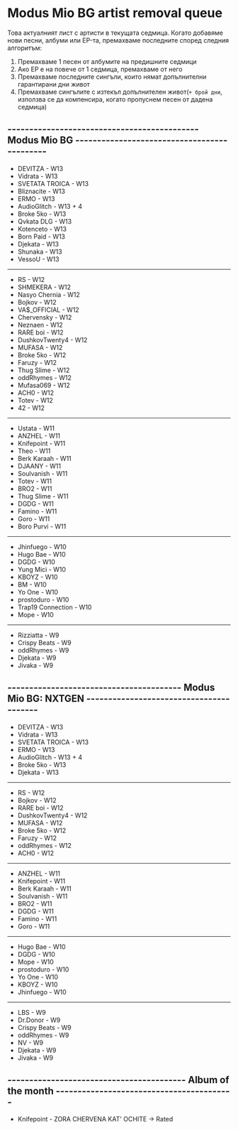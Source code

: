 # Modus Mio BG artist removal queue
Това актуалният лист с артисти в текущата седмица. Когато добавяме нови песни, албуми или EP-та, премахваме последните според следния алгоритъм:

1. Премахваме 1 песен от албумите на предишните седмици
1. Ако EP е на повече от 1 седмица, премахваме от него
1. Премахваме последните сингъли, които нямат допълнителни гарантирани дни живот
1. Премахваме сингълите с изтекъл допълнителен живот(`+ брой дни`, използва се да компенсира, когато пропуснем песен от дадена седмица)

## -------------------------------------------- Modus Mio BG --------------------------------------------

- DEVITZA - W13
- Vidrata - W13
- SVETATA TROICA - W13
- Bliznacite - W13
- ERMO - W13
- AudioGlitch - W13 + 4
- Broke 5ko - W13
- Qvkata DLG - W13
- Kotenceto - W13
- Born Paid - W13
- Djekata - W13
- Shunaka - W13
- VessoU - W13

---

- RS - W12
- SHMEKERA - W12
- Nasyo Chernia - W12
- Bojkov - W12
- VA$\_OFFICIAL - W12
- Chervensky - W12
- Neznaen - W12
- RARE boi - W12
- DushkovTwenty4 - W12
- MUFASA - W12
- Broke 5ko - W12
- Faruzy - W12
- Thug Slime - W12
- oddRhymes - W12
- Mufasa069 - W12
- ACH0 - W12
- Totev - W12
- 42 - W12

---

- Ustata - W11
- ANZHEL - W11
- Knifepoint - W11
- Theo - W11
- Berk Karaah - W11
- DJAANY - W11
- Soulvanish - W11
- Totev - W11
- BRO2 - W11
- Thug Slime - W11
- DGDG - W11
- Famino - W11
- Goro - W11
- Boro Purvi - W11

---

- Jhinfuego - W10
- Hugo Bae - W10
- DGDG - W10
- Yung Mici - W10
- KBOYZ - W10
- BM - W10
- Yo One - W10
- prostoduro - W10
- Trap19 Connection - W10
- Mope - W10

---

- Rizziatta - W9
- Crispy Beats - W9
- oddRhymes - W9
- Djekata - W9
- Jivaka - W9

## ---------------------------------------- Modus Mio BG: NXTGEN ----------------------------------------

- DEVITZA - W13
- Vidrata - W13
- SVETATA TROICA - W13
- ERMO - W13
- AudioGlitch - W13 + 4
- Broke 5ko - W13
- Djekata - W13

---

- RS - W12
- Bojkov - W12
- RARE boi - W12
- DushkovTwenty4 - W12
- MUFASA - W12
- Broke 5ko - W12
- Faruzy - W12
- oddRhymes - W12
- ACH0 - W12

---

- ANZHEL - W11
- Knifepoint - W11
- Berk Karaah - W11
- Soulvanish - W11
- BRO2 - W11
- DGDG - W11
- Famino - W11
- Goro - W11

---

- Hugo Bae - W10
- DGDG - W10
- Mope - W10
- prostoduro - W10
- Yo One - W10
- KBOYZ - W10
- Jhinfuego - W10

---

- LBS - W9
- Dr.Donor - W9
- Crispy Beats - W9
- oddRhymes - W9
- NV - W9
- Djekata - W9
- Jivaka - W9

## ----------------------------------------- Album of the month -----------------------------------------

- Knifepoint - ZORA CHERVENA KAT' OCHITE -> Rated
